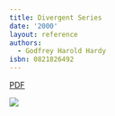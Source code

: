 ```yaml
---
title: Divergent Series
date: '2000'
layout: reference
authors:
  - Godfrey Harold Hardy
isbn: 0821826492
---
```

[PDF](https://www.math.stonybrook.edu/~bishop/classes/math638.F20/DivergentSeries(G.H.Hardy).pdf)

![](/media/books/hardy-div.jpg)
